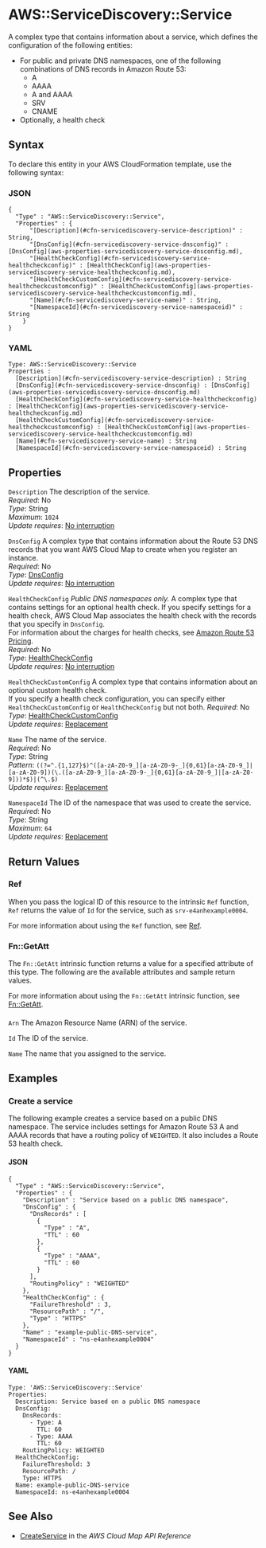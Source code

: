 # AWS::ServiceDiscovery::Service<a name="aws-resource-servicediscovery-service"></a>

A complex type that contains information about a service, which defines the configuration of the following entities:
+ For public and private DNS namespaces, one of the following combinations of DNS records in Amazon Route 53:
  + A
  + AAAA
  + A and AAAA
  + SRV
  + CNAME
+ Optionally, a health check

## Syntax<a name="aws-resource-servicediscovery-service-syntax"></a>

To declare this entity in your AWS CloudFormation template, use the following syntax:

### JSON<a name="aws-resource-servicediscovery-service-syntax.json"></a>

```
{
  "Type" : "AWS::ServiceDiscovery::Service",
  "Properties" : {
      "[Description](#cfn-servicediscovery-service-description)" : String,
      "[DnsConfig](#cfn-servicediscovery-service-dnsconfig)" : [DnsConfig](aws-properties-servicediscovery-service-dnsconfig.md),
      "[HealthCheckConfig](#cfn-servicediscovery-service-healthcheckconfig)" : [HealthCheckConfig](aws-properties-servicediscovery-service-healthcheckconfig.md),
      "[HealthCheckCustomConfig](#cfn-servicediscovery-service-healthcheckcustomconfig)" : [HealthCheckCustomConfig](aws-properties-servicediscovery-service-healthcheckcustomconfig.md),
      "[Name](#cfn-servicediscovery-service-name)" : String,
      "[NamespaceId](#cfn-servicediscovery-service-namespaceid)" : String
    }
}
```

### YAML<a name="aws-resource-servicediscovery-service-syntax.yaml"></a>

```
Type: AWS::ServiceDiscovery::Service
Properties : 
﻿  [Description](#cfn-servicediscovery-service-description) : String
﻿  [DnsConfig](#cfn-servicediscovery-service-dnsconfig) : [DnsConfig](aws-properties-servicediscovery-service-dnsconfig.md)
﻿  [HealthCheckConfig](#cfn-servicediscovery-service-healthcheckconfig) : [HealthCheckConfig](aws-properties-servicediscovery-service-healthcheckconfig.md)
﻿  [HealthCheckCustomConfig](#cfn-servicediscovery-service-healthcheckcustomconfig) : [HealthCheckCustomConfig](aws-properties-servicediscovery-service-healthcheckcustomconfig.md)
﻿  [Name](#cfn-servicediscovery-service-name) : String
﻿  [NamespaceId](#cfn-servicediscovery-service-namespaceid) : String
```

## Properties<a name="aws-resource-servicediscovery-service-properties"></a>

`Description`  <a name="cfn-servicediscovery-service-description"></a>
The description of the service\.  
*Required*: No  
*Type*: String  
*Maximum*: `1024`  
*Update requires*: [No interruption](https://docs.aws.amazon.com/AWSCloudFormation/latest/UserGuide/using-cfn-updating-stacks-update-behaviors.html#update-no-interrupt)

`DnsConfig`  <a name="cfn-servicediscovery-service-dnsconfig"></a>
A complex type that contains information about the Route 53 DNS records that you want AWS Cloud Map to create when you register an instance\.  
*Required*: No  
*Type*: [DnsConfig](aws-properties-servicediscovery-service-dnsconfig.md)  
*Update requires*: [No interruption](https://docs.aws.amazon.com/AWSCloudFormation/latest/UserGuide/using-cfn-updating-stacks-update-behaviors.html#update-no-interrupt)

`HealthCheckConfig`  <a name="cfn-servicediscovery-service-healthcheckconfig"></a>
 *Public DNS namespaces only\.* A complex type that contains settings for an optional health check\. If you specify settings for a health check, AWS Cloud Map associates the health check with the records that you specify in `DnsConfig`\.  
For information about the charges for health checks, see [Amazon Route 53 Pricing](http://aws.amazon.com/route53/pricing/)\.  
*Required*: No  
*Type*: [HealthCheckConfig](aws-properties-servicediscovery-service-healthcheckconfig.md)  
*Update requires*: [No interruption](https://docs.aws.amazon.com/AWSCloudFormation/latest/UserGuide/using-cfn-updating-stacks-update-behaviors.html#update-no-interrupt)

`HealthCheckCustomConfig`  <a name="cfn-servicediscovery-service-healthcheckcustomconfig"></a>
A complex type that contains information about an optional custom health check\.  
If you specify a health check configuration, you can specify either `HealthCheckCustomConfig` or `HealthCheckConfig` but not both\.
*Required*: No  
*Type*: [HealthCheckCustomConfig](aws-properties-servicediscovery-service-healthcheckcustomconfig.md)  
*Update requires*: [Replacement](https://docs.aws.amazon.com/AWSCloudFormation/latest/UserGuide/using-cfn-updating-stacks-update-behaviors.html#update-replacement)

`Name`  <a name="cfn-servicediscovery-service-name"></a>
The name of the service\.  
*Required*: No  
*Type*: String  
*Pattern*: `((?=^.{1,127}$)^([a-zA-Z0-9_][a-zA-Z0-9-_]{0,61}[a-zA-Z0-9_]|[a-zA-Z0-9])(\.([a-zA-Z0-9_][a-zA-Z0-9-_]{0,61}[a-zA-Z0-9_]|[a-zA-Z0-9]))*$)|(^\.$)`  
*Update requires*: [Replacement](https://docs.aws.amazon.com/AWSCloudFormation/latest/UserGuide/using-cfn-updating-stacks-update-behaviors.html#update-replacement)

`NamespaceId`  <a name="cfn-servicediscovery-service-namespaceid"></a>
The ID of the namespace that was used to create the service\.  
*Required*: No  
*Type*: String  
*Maximum*: `64`  
*Update requires*: [Replacement](https://docs.aws.amazon.com/AWSCloudFormation/latest/UserGuide/using-cfn-updating-stacks-update-behaviors.html#update-replacement)

## Return Values<a name="aws-resource-servicediscovery-service-return-values"></a>

### Ref<a name="aws-resource-servicediscovery-service-return-values-ref"></a>

 When you pass the logical ID of this resource to the intrinsic `Ref` function, `Ref` returns the value of `Id` for the service, such as `srv-e4anhexample0004`\.

For more information about using the `Ref` function, see [Ref](https://docs.aws.amazon.com/AWSCloudFormation/latest/UserGuide/intrinsic-function-reference-ref.html)\.

### Fn::GetAtt<a name="aws-resource-servicediscovery-service-return-values-fn--getatt"></a>

The `Fn::GetAtt` intrinsic function returns a value for a specified attribute of this type\. The following are the available attributes and sample return values\.

For more information about using the `Fn::GetAtt` intrinsic function, see [Fn::GetAtt](https://docs.aws.amazon.com/AWSCloudFormation/latest/UserGuide/intrinsic-function-reference-getatt.html)\.

#### <a name="aws-resource-servicediscovery-service-return-values-fn--getatt-fn--getatt"></a>

`Arn`  <a name="Arn-fn::getatt"></a>
The Amazon Resource Name \(ARN\) of the service\.

`Id`  <a name="Id-fn::getatt"></a>
The ID of the service\.

`Name`  <a name="Name-fn::getatt"></a>
The name that you assigned to the service\.

## Examples<a name="aws-resource-servicediscovery-service--examples"></a>

### Create a service<a name="aws-resource-servicediscovery-service--examples--Create_a_service"></a>

The following example creates a service based on a public DNS namespace\. The service includes settings for Amazon Route 53 A and AAAA records that have a routing policy of `WEIGHTED`\. It also includes a Route 53 health check\.

#### JSON<a name="aws-resource-servicediscovery-service--examples--Create_a_service--json"></a>

```
{
  "Type" : "AWS::ServiceDiscovery::Service",
  "Properties" : {
    "Description" : "Service based on a public DNS namespace",
    "DnsConfig" : {
      "DnsRecords" : [
        {
          "Type" : "A",
          "TTL" : 60
        },
        {
          "Type" : "AAAA",
          "TTL" : 60
        }
      ],
      "RoutingPolicy" : "WEIGHTED"
    },
    "HealthCheckConfig" : {
      "FailureThreshold" : 3,
      "ResourcePath" : "/",
      "Type" : "HTTPS"
    },
    "Name" : "example-public-DNS-service",
    "NamespaceId" : "ns-e4anhexample0004"
  }
}
```

#### YAML<a name="aws-resource-servicediscovery-service--examples--Create_a_service--yaml"></a>

```
Type: 'AWS::ServiceDiscovery::Service'
Properties:
  Description: Service based on a public DNS namespace
  DnsConfig:
    DnsRecords:
      - Type: A
        TTL: 60
      - Type: AAAA
        TTL: 60
    RoutingPolicy: WEIGHTED
  HealthCheckConfig:
    FailureThreshold: 3
    ResourcePath: /
    Type: HTTPS
  Name: example-public-DNS-service
  NamespaceId: ns-e4anhexample0004
```

## See Also<a name="aws-resource-servicediscovery-service--seealso"></a>
+  [CreateService](https://docs.aws.amazon.com/cloud-map/latest/api/API_CreateService.html) in the *AWS Cloud Map API Reference* 